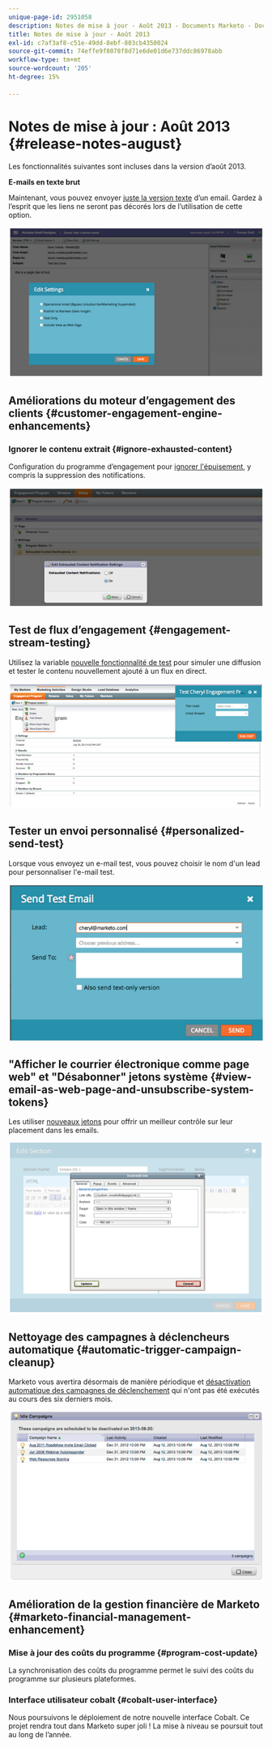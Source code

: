 ```yaml
---
unique-page-id: 2951058
description: Notes de mise à jour - Août 2013 - Documents Marketo - Documentation du produit
title: Notes de mise à jour - Août 2013
exl-id: c7af3af8-c51e-49dd-8ebf-803cb4350024
source-git-commit: 74effe9f8078f8d71e6de01d6e737ddc86978abb
workflow-type: tm+mt
source-wordcount: '205'
ht-degree: 15%

---
```


# Notes de mise à jour : Août 2013 {#release-notes-august}

Les fonctionnalités suivantes sont incluses dans la version d’août 2013.

**E-mails en texte brut**

Maintenant, vous pouvez envoyer [juste la version texte](/help/marketo/product-docs/email-marketing/general/creating-an-email/create-a-text-only-email.md) d’un email. Gardez à l’esprit que les liens ne seront pas décorés lors de l’utilisation de cette option.

![](assets/image2014-9-22-16-3a34-3a15.png)

## Améliorations du moteur d’engagement des clients {#customer-engagement-engine-enhancements}

### Ignorer le contenu extrait {#ignore-exhausted-content}

Configuration du programme d’engagement pour [ignorer l&#39;épuisement](/help/marketo/product-docs/email-marketing/drip-nurturing/using-engagement-programs/disable-and-enable-exhausted-content-notifications.md), y compris la suppression des notifications.

![](assets/image2014-9-22-16-3a34-3a37.png)

## Test de flux d’engagement {#engagement-stream-testing}

Utilisez la variable [nouvelle fonctionnalité de test](/help/marketo/product-docs/email-marketing/drip-nurturing/engagement-program-streams/test-an-engagement-stream.md) pour simuler une diffusion et tester le contenu nouvellement ajouté à un flux en direct.

![](assets/image2014-9-22-16-3a34-3a56.png)

## Tester un envoi personnalisé {#personalized-send-test}

Lorsque vous envoyez un e-mail test, vous pouvez choisir le nom d&#39;un lead pour personnaliser l&#39;e-mail test.

![](assets/image2014-9-22-16-3a35-3a15.png)

## &quot;Afficher le courrier électronique comme page web&quot; et &quot;Désabonner&quot; jetons système {#view-email-as-web-page-and-unsubscribe-system-tokens}

Les utiliser [nouveaux jetons](/help/marketo/product-docs/email-marketing/general/using-tokens/system-tokens-glossary.md) pour offrir un meilleur contrôle sur leur placement dans les emails.

![](assets/image2014-9-22-16-3a35-3a38.png)

## Nettoyage des campagnes à déclencheurs automatique {#automatic-trigger-campaign-cleanup}

Marketo vous avertira désormais de manière périodique et [désactivation automatique des campagnes de déclenchement](/help/marketo/product-docs/core-marketo-concepts/smart-campaigns/using-smart-campaigns/automatic-trigger-campaign-cleanup.md) qui n&#39;ont pas été exécutés au cours des six derniers mois.

![](assets/image2014-9-22-16-3a36-3a2.png)

## Amélioration de la gestion financière de Marketo {#marketo-financial-management-enhancement}

### Mise à jour des coûts du programme  {#program-cost-update}

La synchronisation des coûts du programme permet le suivi des coûts du programme sur plusieurs plateformes.

### Interface utilisateur cobalt {#cobalt-user-interface}

Nous poursuivons le déploiement de notre nouvelle interface Cobalt. Ce projet rendra tout dans Marketo super joli ! La mise à niveau se poursuit tout au long de l’année.
